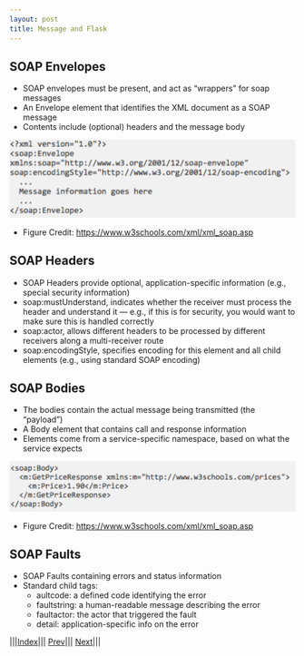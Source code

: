 ```yaml
---
layout: post
title: Message and Flask
---
```


## SOAP Envelopes

* SOAP envelopes must be present, and act as “wrappers” for soap messages
* An Envelope element that identifies the <font colot=red>XML</font> document as a SOAP message
* Contents include (optional) headers and the message body

![](soap.png)

* Figure Credit: <https://www.w3schools.com/xml/xml_soap.asp>

## SOAP Headers

* SOAP Headers provide optional, <font colot=red>application-specific</font> information (e.g., special security information)
* soap:mustUnderstand, indicates whether the receiver must process the header and understand it — e.g., if this is for security, you would want to make sure this is handled correctly
* soap:actor, allows different headers to be processed by different receivers along a multi-receiver route
* soap:encodingStyle, specifies encoding for this element and all child elements (e.g., using standard SOAP encoding)

## SOAP Bodies

* The bodies contain the actual message being transmitted (the “payload”)
* A Body element that contains <font colot=red>call</font> and <font colot=red>response</font> information
* Elements come from a service-specific namespace, based on what the service expects

![](soap1.png)

* Figure Credit: <https://www.w3schools.com/xml/xml_soap.asp>

## SOAP Faults

* SOAP Faults containing <font colot=red>errors</font> and <font colot=red>status</font> information
* Standard child tags:
  * aultcode: a defined code identifying the error
  * faultstring: a human-readable message describing the error
  * faultactor: the actor that triggered the fault
  * detail: application-specific info on the error
  
|||[Index](../../)||| [Prev](../part2/)||| [Next](../part4/)|||














